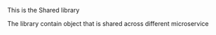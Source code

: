 This is the Shared library

The library contain object that is shared across different microservice
